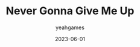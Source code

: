 ---
layout: artifact
type: youtube
yt-video-id: Z7Te1RLiZAc
homedisplay: iframe
title: Never Gonna Give Me Up
date: 2023-06-01
author: yeahgames
categories: [Digital, Video, YouTube]
permalink: /artifacts/view/d/0010
link: https://artifacts.yeahgames.net/artifacts/view/d/0010
serial: D0010
submitter: undone
archivist: nnillat
items:
 - yt-1
 - jpg-1
adate: 2022-09-25
description: "A parody of Rick Astley's 'Never Gonna Give You Up,' based on YeeBot, a bot used frequently within yEAh Games."
location: archive2
status: complete
notes:
---